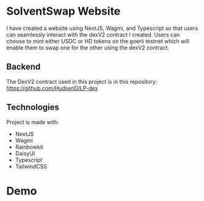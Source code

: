 # SolventSwap Website

I have created a website using NextJS, Wagmi, and Typescript so that users can seamlessly interact with the dexV2 contract I created. Users can choose to mint either USDC or HD tokens on the goerli testnet which will enable them to swap one for the other using the dexV2 contract.

## Backend

The DexV2 contract used in this project is in this repository:
https://github.com/HudsenD/LP-dex

## Technologies

Project is made with:

-   NextJS
-   Wagmi
-   Rainbowkit
-   DaisyUI
-   Typescript
-   TailwindCSS

# Demo
